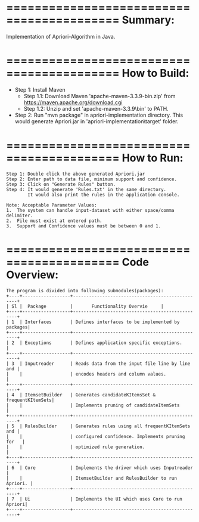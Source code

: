 ==========================================
Summary:
==========================================
Implementation of Apriori-Algorithm in Java.

==========================================
How to Build:
==========================================
- Step 1: Install Maven
  -  Step 1.1: Download Maven 'apache-maven-3.3.9-bin.zip' from https://maven.apache.org/download.cgi
  -  Step 1.2: Unzip and set 'apache-maven-3.3.9\bin' to PATH.
- Step 2: Run "mvn package" in apriori-implementation directory. This would generate Apriori.jar in 'apriori-implementation\target\' folder.

==========================================
How to Run:
==========================================
	Step 1:	Double click the above generated Apriori.jar
	Step 2: Enter path to data file, minimum support and confidence.
	Step 3: Click on "Generate Rules" button.
	Step 4: It would generate 'Rules.txt' in the same directory. 
			It would also print the rules in the application console.
			
	Note: Acceptable Parameter Values:
	1.	The system can handle input-dataset with either space/comma delimiter.
	2.	File must exist at entered path.
	3.	Support and Confidence values must be between 0 and 1.
	
==========================================
Code Overview:
==========================================
	The program is divided into following submodules(packages):
	+----+------------------+-------------------------------------------------+
	| Sl |	Package			|		Functionality Overvie     |
	+----+------------------+-------------------------------------------------+
	| 1  | Interfaces		| Defines interfaces to be implemented by packages|
	+----+------------------+-------------------------------------------------+	
	| 2  | Exceptions		| Defines application specific exceptions.		  |
	+----+------------------+-------------------------------------------------+	
	| 3  | Inputreader		| Reads data from the input file line by line and |
	|	 |					| encodes headers and column values.   			  |
	+----+------------------+-------------------------------------------------+
	| 4  | ItemsetBuilder	| Generates candidateKItemsSet & frequentKItemSets|
	|	 |					| Implements pruning of candidateItemSets		  |
	+----+------------------+-------------------------------------------------+
	| 5  | RulesBuilder		| Generates rules using all frequentKItemSets and |
	|	 |					| configured confidence. Implements pruning for   |
	|	 |					| optimized rule generation.				      |
	+----+------------------+-------------------------------------------------+
	| 6  | Core				| Implements the driver which uses Inputreader	  |
	|	 |					| ItemsetBuilder and RulesBuilder to run Apriori. |
	+----+------------------+-------------------------------------------------+	
	| 7  | Ui				| Implements the UI which uses Core to run Apriori|
	+----+------------------+-------------------------------------------------+	

	